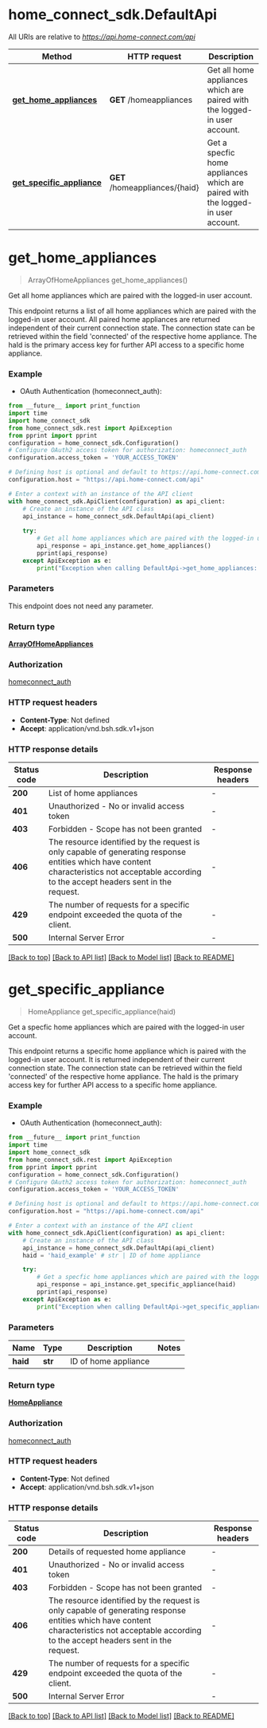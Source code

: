# home_connect_sdk.DefaultApi

All URIs are relative to *https://api.home-connect.com/api*

Method | HTTP request | Description
------------- | ------------- | -------------
[**get_home_appliances**](DefaultApi.md#get_home_appliances) | **GET** /homeappliances | Get all home appliances which are paired with the logged-in user account.
[**get_specific_appliance**](DefaultApi.md#get_specific_appliance) | **GET** /homeappliances/{haid} | Get a specfic home appliances which are paired with the logged-in user account.


# **get_home_appliances**
> ArrayOfHomeAppliances get_home_appliances()

Get all home appliances which are paired with the logged-in user account.

This endpoint returns a list of all home appliances which are paired with the logged-in user account. All paired home appliances are returned independent of their current connection state. The connection state can be retrieved within the field 'connected' of the respective home appliance. The haId is the primary access key for further API access to a specific home appliance. 

### Example

* OAuth Authentication (homeconnect_auth):
```python
from __future__ import print_function
import time
import home_connect_sdk
from home_connect_sdk.rest import ApiException
from pprint import pprint
configuration = home_connect_sdk.Configuration()
# Configure OAuth2 access token for authorization: homeconnect_auth
configuration.access_token = 'YOUR_ACCESS_TOKEN'

# Defining host is optional and default to https://api.home-connect.com/api
configuration.host = "https://api.home-connect.com/api"

# Enter a context with an instance of the API client
with home_connect_sdk.ApiClient(configuration) as api_client:
    # Create an instance of the API class
    api_instance = home_connect_sdk.DefaultApi(api_client)
    
    try:
        # Get all home appliances which are paired with the logged-in user account.
        api_response = api_instance.get_home_appliances()
        pprint(api_response)
    except ApiException as e:
        print("Exception when calling DefaultApi->get_home_appliances: %s\n" % e)
```

### Parameters
This endpoint does not need any parameter.

### Return type

[**ArrayOfHomeAppliances**](ArrayOfHomeAppliances.md)

### Authorization

[homeconnect_auth](../README.md#homeconnect_auth)

### HTTP request headers

 - **Content-Type**: Not defined
 - **Accept**: application/vnd.bsh.sdk.v1+json

### HTTP response details
| Status code | Description | Response headers |
|-------------|-------------|------------------|
**200** | List of home appliances |  -  |
**401** | Unauthorized - No or invalid access token |  -  |
**403** | Forbidden - Scope has not been granted |  -  |
**406** | The resource identified by the request is only capable of generating response entities which have content characteristics not acceptable according to the accept headers sent in the request. |  -  |
**429** | The number of requests for a specific endpoint exceeded the quota of the client.  |  -  |
**500** | Internal Server Error |  -  |

[[Back to top]](#) [[Back to API list]](../README.md#documentation-for-api-endpoints) [[Back to Model list]](../README.md#documentation-for-models) [[Back to README]](../README.md)

# **get_specific_appliance**
> HomeAppliance get_specific_appliance(haid)

Get a specfic home appliances which are paired with the logged-in user account.

This endpoint returns a specific home appliance which is paired with the logged-in user account. It is returned independent of their current connection state. The connection state can be retrieved within the field 'connected' of the respective home appliance. The haId is the primary access key for further API access to a specific home appliance. 

### Example

* OAuth Authentication (homeconnect_auth):
```python
from __future__ import print_function
import time
import home_connect_sdk
from home_connect_sdk.rest import ApiException
from pprint import pprint
configuration = home_connect_sdk.Configuration()
# Configure OAuth2 access token for authorization: homeconnect_auth
configuration.access_token = 'YOUR_ACCESS_TOKEN'

# Defining host is optional and default to https://api.home-connect.com/api
configuration.host = "https://api.home-connect.com/api"

# Enter a context with an instance of the API client
with home_connect_sdk.ApiClient(configuration) as api_client:
    # Create an instance of the API class
    api_instance = home_connect_sdk.DefaultApi(api_client)
    haid = 'haid_example' # str | ID of home appliance

    try:
        # Get a specfic home appliances which are paired with the logged-in user account.
        api_response = api_instance.get_specific_appliance(haid)
        pprint(api_response)
    except ApiException as e:
        print("Exception when calling DefaultApi->get_specific_appliance: %s\n" % e)
```

### Parameters

Name | Type | Description  | Notes
------------- | ------------- | ------------- | -------------
 **haid** | **str**| ID of home appliance | 

### Return type

[**HomeAppliance**](HomeAppliance.md)

### Authorization

[homeconnect_auth](../README.md#homeconnect_auth)

### HTTP request headers

 - **Content-Type**: Not defined
 - **Accept**: application/vnd.bsh.sdk.v1+json

### HTTP response details
| Status code | Description | Response headers |
|-------------|-------------|------------------|
**200** | Details of requested home appliance |  -  |
**401** | Unauthorized - No or invalid access token |  -  |
**403** | Forbidden - Scope has not been granted |  -  |
**406** | The resource identified by the request is only capable of generating response entities which have content characteristics not acceptable according to the accept headers sent in the request. |  -  |
**429** | The number of requests for a specific endpoint exceeded the quota of the client.  |  -  |
**500** | Internal Server Error |  -  |

[[Back to top]](#) [[Back to API list]](../README.md#documentation-for-api-endpoints) [[Back to Model list]](../README.md#documentation-for-models) [[Back to README]](../README.md)

